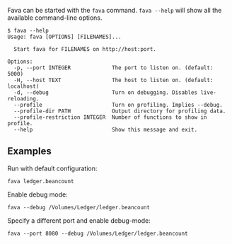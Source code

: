 Fava can be started with the `fava` command. `fava --help` will show all the
available command-line options.

```
$ fava --help
Usage: fava [OPTIONS] [FILENAMES]...

  Start fava for FILENAMES on http://host:port.

Options:
  -p, --port INTEGER             The port to listen on. (default: 5000)
  -H, --host TEXT                The host to listen on. (default: localhost)
  -d, --debug                    Turn on debugging. Disables live-reloading.
  --profile                      Turn on profiling. Implies --debug.
  --profile-dir PATH             Output directory for profiling data.
  --profile-restriction INTEGER  Number of functions to show in profile.
  --help                         Show this message and exit.
```

## Examples

Run with default configuration:

```
fava ledger.beancount
```

Enable debug mode:

```
fava --debug /Volumes/Ledger/ledger.beancount
```

Specify a different port and enable debug-mode:

```
fava --port 8080 --debug /Volumes/Ledger/ledger.beancount
```
